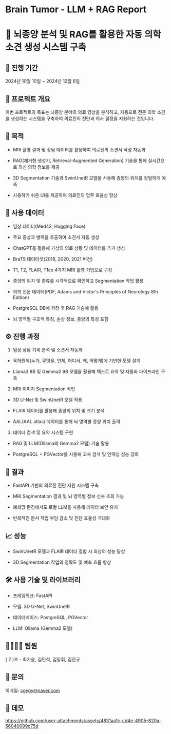 # Brain Tumor - LLM + RAG Report
# 🧠 뇌종양 분석 및 RAG를 활용한 자동 의학 소견 생성 시스템 구축

## 📅 진행 기간

2024년 10월 10일 ~ 2024년 12월 6일

## 🚩 프로젝트 개요

이번 프로젝트의 목표는 뇌종양 분야의 의료 영상을 분석하고, 자동으로 전문 의학 소견을 생성하는 시스템을 
구축하여 의료진의 진단과 의사 결정을 지원하는 것입니다.

## 🎯 목적

* MRI 촬영 결과 및 상담 데이터를 활용하여 의료진의 소견서 작성 자동화

* RAG(제거형 생성기, Retrieval-Augmented Generation) 기술을 통해 실시간으로 최신 의학 정보를 제공

* 3D Segmentation 기술과 SwinUnetR 모델을 사용해 종양의 위치를 정밀하게 예측

* 사용하기 쉬운 UI를 제공하여 의료진의 업무 효율성 향상

## 📂 사용 데이터

* 임상 데이터(Med42, Hugging Face)

* 주요 증상과 병력을 추출하여 소견서 자동 생성

* ChatGPT를 활용해 가상의 의료 상황 및 데이터를 추가 생성

* BraTS 데이터셋(2018, 2020, 2021 버전)

* T1, T2, FLAIR, T1ce 4가지 MRI 촬영 기법으로 구성

* 종양의 위치 및 종류를 시각적으로 확인하고 Segmentation 작업 활용

* 의학 전문 데이터(PDF, Adams and Victor's Principles of Neurology 8th Edition)

* PostgreSQL DB에 저장 후 RAG 기술에 활용

* 뇌 영역별 구조적 특징, 손상 정보, 종양의 특성 포함

## ⚙️ 진행 과정

1. 임상 상담 기록 분석 및 소견서 자동화

* 육하원칙(누가, 무엇을, 언제, 어디서, 왜, 어떻게)에 기반한 모델 설계

* Llama3 8B 및 Gemma2 9B 모델을 활용해 텍스트 요약 및 자동화 파이프라인 구축
  

2. MRI 이미지 Segmentation 작업

* 3D U-Net 및 SwinUnetR 모델 적용

* FLAIR 데이터를 활용해 종양의 위치 및 크기 분석

* AAL(AAL atlas) 데이터를 통해 뇌 영역별 종양 위치 출력
  

3. 데이터 검색 및 요약 시스템 구현

* RAG 및 LLM(Ollama의 Gemma2 모델) 기술 활용

* PostgreSQL + PGVector를 사용해 고속 검색 및 인덱싱 성능 강화
  

## 🚀 결과

* FastAPI 기반의 의료진 진단 지원 시스템 구축

* MRI Segmentation 결과 및 뇌 영역별 정보 신속 조회 가능

* 폐쇄망 환경에서도 로컬 LLM을 사용해 데이터 보안 유지

* 반복적인 문서 작업 부담 감소 및 진단 효율성 극대화

## 📈 성능

* SwinUnetR 모델과 FLAIR 데이터 결합 시 최상의 성능 달성

* 3D Segmentation 작업의 정확도 및 예측 효율 향상

## 🛠️ 사용 기술 및 라이브러리

* 프레임워크: FastAPI

* 모델: 3D U-Net, SwinUnetR

* 데이터베이스: PostgreSQL, PGVector

* LLM: Ollama (Gemma2 모델)

## 👨‍👩‍👧‍👦 팀원

( 2 )조 - 최가윤, 김민석, 김동휘, 김진규 

## 📧 문의

이메일: cgygy@naver.com

## 🌟 데모 
https://github.com/user-attachments/assets/4831aa1c-cd4e-4905-820a-56040099c75d

